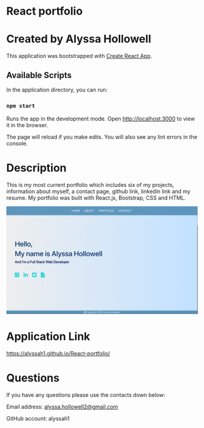 # React portfolio

# Created by Alyssa Hollowell

This application was bootstrapped with [Create React App](https://github.com/facebook/create-react-app).

## Available Scripts

In the application directory, you can run:

### `npm start`

Runs the app in the development mode.
Open [http://localhost:3000](http://localhost:3000) to view it in the browser.

The page will reload if you make edits.
You will also see any lint errors in the console.

# Description
This is my most current portfolio which includes six of my projects, information about myself, a contact page, github link, linkedin link and my resume. My portfolio was built with React.js, Bootstrap, CSS and HTML.

![screenshot](./images/image.png)

# Application Link
https://alyssah1.github.io/React-portfolio/

# Questions 

If you have any questions please use the contacts down below:

Email address: alyssa.hollowell2@gmail.com

GitHub account: alyssah1

